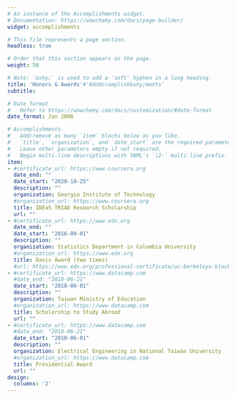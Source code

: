 ```yaml
---
# An instance of the Accomplishments widget.
# Documentation: https://wowchemy.com/docs/page-builder/
widget: accomplishments

# This file represents a page section.
headless: true

# Order that this section appears on the page.
weight: 50

# Note: `&shy;` is used to add a 'soft' hyphen in a long heading.
title: 'Honors & Awards'#'Adddccomplish&shy;ments'
subtitle:

# Date format
#   Refer to https://wowchemy.com/docs/customization/#date-format
date_format: Jan 2006

# Accomplishments.
#   Add/remove as many `item` blocks below as you like.
#   `title`, `organization`, and `date_start` are the required parameters.
#   Leave other parameters empty if not required.
#   Begin multi-line descriptions with YAML's `|2-` multi-line prefix.
item:
- #certificate_url: https://www.coursera.org
  date_end: ""
  date_start: "2020-10-25"
  description: ""
  organization: Georgia Institute of Technology
  #organization_url: https://www.coursera.org
  title: IDEaS-TRIAD Research Scholarship
  url: ""
- #certificate_url: https://www.edx.org
  date_end: ""
  date_start: "2016-09-01"
  description: ""
  organization: Statistics Department in Columbia University
  #organization_url: https://www.edx.org
  title: Davis Award (two times)
  #url: https://www.edx.org/professional-certificate/uc-berkeleyx-blockchain-fundamentals
- #certificate_url: https://www.datacamp.com
  #date_end: "2018-06-21"
  date_start: "2018-06-01"
  description: ""
  organization: Taiwan Ministry of Education
  #organization_url: https://www.datacamp.com
  title: Scholarship to Study Abroad
  url: ""
- #certificate_url: https://www.datacamp.com
  #date_end: "2018-06-21"
  date_start: "2010-06-01"
  description: ""
  organization: Electrical Engineering in National Taiwan University
  #organization_url: https://www.datacamp.com
  title: Presidential Award
  url: ""
design:
  columns: '2' 
---
```

